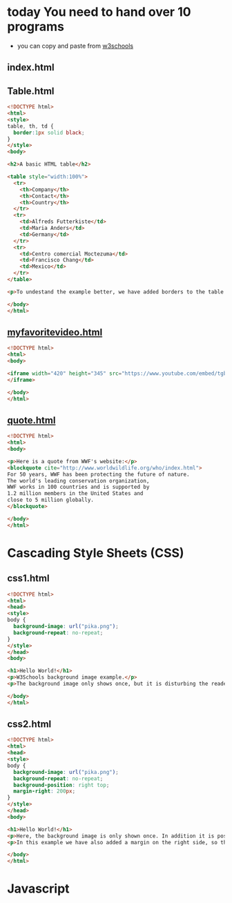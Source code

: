 # today You need to hand over 10 programs
- you can copy and paste from [w3schools](https://www.w3schools.com/html/html_examples.asp)


## index.html

## Table.html
```html
<!DOCTYPE html>
<html>
<style>
table, th, td {
  border:1px solid black;
}
</style>
<body>

<h2>A basic HTML table</h2>

<table style="width:100%">
  <tr>
    <th>Company</th>
    <th>Contact</th>
    <th>Country</th>
  </tr>
  <tr>
    <td>Alfreds Futterkiste</td>
    <td>Maria Anders</td>
    <td>Germany</td>
  </tr>
  <tr>
    <td>Centro comercial Moctezuma</td>
    <td>Francisco Chang</td>
    <td>Mexico</td>
  </tr>
</table>

<p>To undestand the example better, we have added borders to the table.</p>

</body>
</html>
```

## [myfavoritevideo.html](https://www.w3schools.com/html/tryit.asp?filename=tryhtml_youtubeiframe)
```html
<!DOCTYPE html>
<html>
<body>

<iframe width="420" height="345" src="https://www.youtube.com/embed/tgbNymZ7vqY">
</iframe>

</body>
</html>
```

## [quote.html](https://www.w3schools.com/html/tryit.asp?filename=tryhtml_formatting_intro2)
```html
<!DOCTYPE html>
<html>
<body>

<p>Here is a quote from WWF's website:</p>
<blockquote cite="http://www.worldwildlife.org/who/index.html">
For 50 years, WWF has been protecting the future of nature.
The world's leading conservation organization,
WWF works in 100 countries and is supported by
1.2 million members in the United States and
close to 5 million globally.
</blockquote>

</body>
</html>
```


# Cascading Style Sheets (CSS)

## css1.html
```html
<!DOCTYPE html>
<html>
<head>
<style>
body {
  background-image: url("pika.png");
  background-repeat: no-repeat;
}
</style>
</head>
<body>

<h1>Hello World!</h1>
<p>W3Schools background image example.</p>
<p>The background image only shows once, but it is disturbing the reader!</p>

</body>
</html>
```

## css2.html
```html
<!DOCTYPE html>
<html>
<head>
<style>
body {
  background-image: url("pika.png");
  background-repeat: no-repeat;
  background-position: right top;
  margin-right: 200px;
}
</style>
</head>
<body>

<h1>Hello World!</h1>
<p>Here, the background image is only shown once. In addition it is positioned away from the text.</p>
<p>In this example we have also added a margin on the right side, so that the background image will not disturb the text.</p>

</body>
</html>
```

# Javascript

